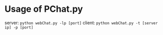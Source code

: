 # Usage of PChat.py
server: `python webChat.py -lp [port]`
client: `python webChat.py -t [server ip] -p [port]`
